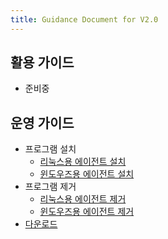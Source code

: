 ```yaml
---
title: Guidance Document for V2.0
---
```


## 활용 가이드

- 준비중

## 운영 가이드

- 프로그램 설치
  - [리눅스용 에이전트 설치](InstallAgentLinux.md)
  - [윈도우즈용 에이전트 설치](InstallAgentWindows.md)
- 프로그램 제거
  - [리눅스용 에이전트 제거](UninstallAgentLinux.md)
  - [윈도우즈용 에이전트 제거](UninstallAgentWindows.md)
- [다운로드](download/)
